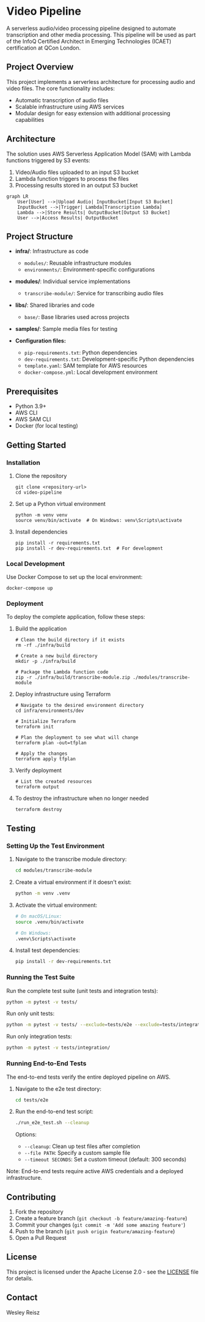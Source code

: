 # Video Pipeline

A serverless audio/video processing pipeline designed to automate transcription and other media processing. This pipeline will be used as part of the InfoQ Certified Architect in Emerging Technologies (ICAET) certification at QCon London. 

## Project Overview

This project implements a serverless architecture for processing audio and video files. The core functionality includes:

- Automatic transcription of audio files
- Scalable infrastructure using AWS services
- Modular design for easy extension with additional processing capabilities

## Architecture

The solution uses AWS Serverless Application Model (SAM) with Lambda functions triggered by S3 events:

1. Video/Audio files uploaded to an input S3 bucket
2. Lambda function triggers to process the files
3. Processing results stored in an output S3 bucket

```mermaid
graph LR
    User[User] -->|Upload Audio| InputBucket[Input S3 Bucket]
    InputBucket -->|Trigger| Lambda[Transcription Lambda]
    Lambda -->|Store Results| OutputBucket[Output S3 Bucket]
    User -->|Access Results| OutputBucket
```

## Project Structure

- **infra/**: Infrastructure as code
  - `modules/`: Reusable infrastructure modules
  - `environments/`: Environment-specific configurations

- **modules/**: Individual service implementations
  - `transcribe-module/`: Service for transcribing audio files

- **libs/**: Shared libraries and code
  - `base/`: Base libraries used across projects

- **samples/**: Sample media files for testing

- **Configuration files:**
  - `pip-requirements.txt`: Python dependencies
  - `dev-requirements.txt`: Development-specific Python dependencies
  - `template.yaml`: SAM template for AWS resources
  - `docker-compose.yml`: Local development environment

## Prerequisites

- Python 3.9+
- AWS CLI
- AWS SAM CLI
- Docker (for local testing)

## Getting Started

### Installation

1. Clone the repository
   ```
   git clone <repository-url>
   cd video-pipeline
   ```

2. Set up a Python virtual environment
   ```
   python -m venv venv
   source venv/bin/activate  # On Windows: venv\Scripts\activate
   ```

3. Install dependencies
   ```
   pip install -r requirements.txt
   pip install -r dev-requirements.txt  # For development
   ```

### Local Development

Use Docker Compose to set up the local environment:

```
docker-compose up
```

### Deployment

To deploy the complete application, follow these steps:

1. Build the application
   ```
   # Clean the build directory if it exists
   rm -rf ./infra/build
   
   # Create a new build directory
   mkdir -p ./infra/build
   
   # Package the Lambda function code
   zip -r ./infra/build/transcribe-module.zip ./modules/transcribe-module
   ```

2. Deploy infrastructure using Terraform
   ```
   # Navigate to the desired environment directory
   cd infra/environments/dev
   
   # Initialize Terraform
   terraform init
   
   # Plan the deployment to see what will change
   terraform plan -out=tfplan
   
   # Apply the changes
   terraform apply tfplan
   ```

3. Verify deployment
   ```
   # List the created resources
   terraform output
   ```

4. To destroy the infrastructure when no longer needed
   ```
   terraform destroy
   ```

## Testing

### Setting Up the Test Environment

1. Navigate to the transcribe module directory:
   ```bash
   cd modules/transcribe-module
   ```

2. Create a virtual environment if it doesn't exist:
   ```bash
   python -m venv .venv
   ```

3. Activate the virtual environment:
   ```bash
   # On macOS/Linux:
   source .venv/bin/activate
   
   # On Windows:
   .venv\Scripts\activate
   ```

4. Install test dependencies:
   ```bash
   pip install -r dev-requirements.txt
   ```

### Running the Test Suite

Run the complete test suite (unit tests and integration tests):
```bash
python -m pytest -v tests/
```

Run only unit tests:
```bash
python -m pytest -v tests/ --exclude=tests/e2e --exclude=tests/integration
```

Run only integration tests:
```bash
python -m pytest -v tests/integration/
```

### Running End-to-End Tests

The end-to-end tests verify the entire deployed pipeline on AWS.

1. Navigate to the e2e test directory:
   ```bash
   cd tests/e2e
   ```

2. Run the end-to-end test script:
   ```bash
   ./run_e2e_test.sh --cleanup
   ```

   Options:
   - `--cleanup`: Clean up test files after completion
   - `--file PATH`: Specify a custom sample file
   - `--timeout SECONDS`: Set a custom timeout (default: 300 seconds)

Note: End-to-end tests require active AWS credentials and a deployed infrastructure.

## Contributing

1. Fork the repository
2. Create a feature branch (`git checkout -b feature/amazing-feature`)
3. Commit your changes (`git commit -m 'Add some amazing feature'`)
4. Push to the branch (`git push origin feature/amazing-feature`)
5. Open a Pull Request

## License

This project is licensed under the Apache License 2.0 - see the [LICENSE](LICENSE) file for details.

## Contact

Wesley Reisz